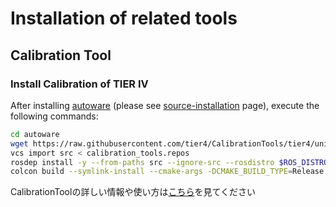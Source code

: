 # Installation of related tools

## Calibration Tool

### Install Calibration of TIER IV

After installing [autoware](https://github.com/tier4/autoware) (please see [source-installation](https://autowarefoundation.github.io/autoware-documentation/main/installation/autoware/source-installation/) page), execute the following commands:

```bash
cd autoware
wget https://raw.githubusercontent.com/tier4/CalibrationTools/tier4/universe/calibration_tools.repos
vcs import src < calibration_tools.repos
rosdep install -y --from-paths src --ignore-src --rosdistro $ROS_DISTRO
colcon build --symlink-install --cmake-args -DCMAKE_BUILD_TYPE=Release
```

CalibrationToolの詳しい情報や使い方は[こちら](https://github.com/tier4/CalibrationTools/blob/tier4/universe/README.md)を見てください
